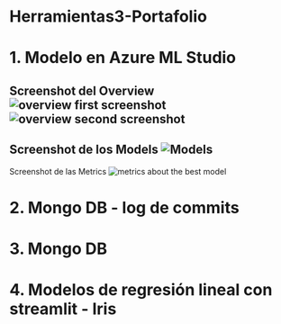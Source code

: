 # Herramientas3-Portafolio

# 1. Modelo en Azure ML Studio
Screenshot del Overview <br>
![overview first screenshot](/images/overview1.png)
![overview second screenshot](/images/overview2.png)
-------

Screenshot de los Models
![Models](/images/model.png)
-----

Screenshot de las Metrics
![metrics about the best model](/images/metrics.png)

# 2. Mongo DB -  log de commits </br>

# 3. Mongo DB

# 4. Modelos de regresión lineal con streamlit - Iris
